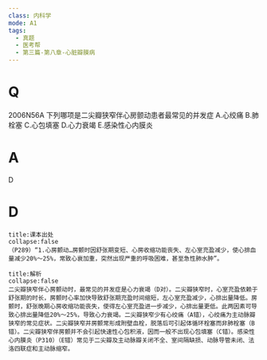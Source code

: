 ```yaml
---
class: 内科学
mode: A1
tags:
  - 真题
  - 医考帮
  - 第三篇-第八章-心脏瓣膜病
---
```


# Q
2006N56A 下列哪项是二尖瓣狭窄伴心房颤动患者最常见的并发症
A.心绞痛
B.肺栓塞
C.心包填塞
D.心力衰竭
E.感染性心内膜炎

# A
D
# D
```ad-note
title:课本出处
collapse:false
（P289）“1.心房颤动…房颤时因舒张期变短、心房收缩功能丧失、左心室充盈减少，使心排血量减少20%～25%，常致心衰加重，突然出现严重的呼吸困难，甚至急性肺水肿”。
```

```ad-summary
title:解析
collapse:false
二尖瓣狭窄伴心房颤动时，最常见的并发症是心力衰竭（D对）。二尖瓣狭窄时，心室充盈依赖于舒张期的时长，房颤时心率加快导致舒张期充盈时间缩短，左心室充盈减少，心排出量降低。房颤时，舒张晚期心房收缩功能丧失，使得左心室充盈进一步减少，心排出量更低。此两因素可导致心排出量降低20%～25%，导致心力衰竭。二尖瓣狭窄少有心绞痛（A错），心绞痛为主动脉瓣狭窄的常见症状。二尖瓣狭窄并房颤常形成附壁血栓，脱落后可引起体循环栓塞而非肺栓塞（B错）。二尖瓣狭窄伴房颤并不会引起快速性心包积液，因而一般不出现心包填塞（C错）。感染性心内膜炎（P310）（E错）常见于二尖瓣及主动脉瓣关闭不全、室间隔缺损、动脉导管未闭、法洛四联症和主动脉缩窄。
```

